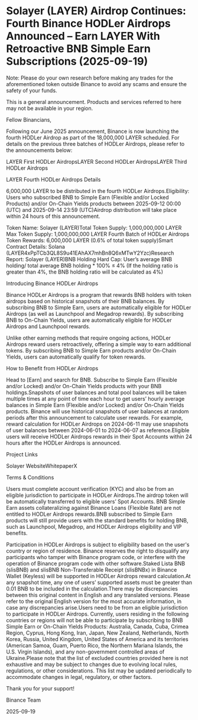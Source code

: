 # Solayer (LAYER) Airdrop Continues: Fourth Binance HODLer Airdrops Announced – Earn LAYER With Retroactive BNB Simple Earn Subscriptions (2025-09-19)

Note: Please do your own research before making any trades for the aforementioned token outside Binance to avoid any scams and ensure the safety of your funds.

This is a general announcement. Products and services referred to here may not be available in your region. 

Fellow Binancians,

Following our June 2025 announcement, Binance is now launching the fourth HODLer Airdrop as part of the 18,000,000 LAYER scheduled. For details on the previous three batches of HODLer Airdrops, please refer to the announcements below:

LAYER First HODLer AirdropsLAYER Second HODLer AirdropsLAYER Third HODLer Airdrops

LAYER Fourth HODLer Airdrops Details

6,000,000 LAYER to be distributed in the fourth HODLer Airdrops.Eligibility: Users who subscribed BNB to Simple Earn (Flexible and/or Locked Products) and/or On-Chain Yields products between 2025-09-12 00:00 (UTC) and 2025-09-14 23:59 (UTC)Airdrop distribution will take place within 24 hours of this announcement.

Token Name: Solayer (LAYER)Total Token Supply: 1,000,000,000 LAYER Max Token Supply: 1,000,000,000 LAYER Fourth Batch of HODLer Airdrops Token Rewards: 6,000,000 LAYER (0.6% of total token supply)Smart Contract Details: Solana (LAYER4xPpTCb3QL8S9u41EAhAX7mhBn8Q6xMTwY2Yzc)Research Report: Solayer (LAYER)BNB Holding Hard Cap: User’s average BNB holding/ total average BNB holding * 100% ≤ 4% (If the holding ratio is greater than 4%, the BNB holding ratio will be calculated as 4%)

Introducing Binance HODLer Airdrops

Binance HODLer Airdrops is a program that rewards BNB holders with token airdrops based on historical snapshots of their BNB balances. By subscribing BNB to Simple Earn, users are automatically eligible for HODLer Airdrops (as well as Launchpool and Megadrop rewards). By subscribing BNB to On-Chain Yields, users are automatically eligible for HODLer Airdrops and Launchpool rewards.

Unlike other earning methods that require ongoing actions, HODLer Airdrops reward users retroactively, offering a simple way to earn additional tokens. By subscribing BNB to Simple Earn products and/or On-Chain Yields, users can automatically qualify for token rewards.

How to Benefit from HODLer Airdrops

Head to [Earn] and search for BNB. Subscribe to Simple Earn (Flexible and/or Locked) and/or On-Chain Yields products with your BNB holdings.Snapshots of user balances and total pool balances will be taken multiple times at any point of time each hour to get users’ hourly average balances in Simple Earn (Flexible and/or Locked) and/or On-Chain Yields products. Binance will use historical snapshots of user balances at random periods after this announcement to calculate user rewards. For example, reward calculation for HODLer Airdrops on 2024-06-11 may use snapshots of user balances between 2024-06-01 to 2024-06-07 as reference.Eligible users will receive HODLer Airdrops rewards in their Spot Accounts within 24 hours after the HODLer Airdrops is announced. 

Project Links

Solayer WebsiteWhitepaperX

Terms & Conditions

Users must complete account verification (KYC) and also be from an eligible jurisdiction to participate in HODLer Airdrops.The airdrop token will be automatically transferred to eligible users’ Spot Accounts. BNB Simple Earn assets collateralizing against Binance Loans (Flexible Rate) are not entitled to HODLer Airdrops rewards.BNB subscribed to Simple Earn products will still provide users with the standard benefits for holding BNB, such as Launchpool, Megadrop, and HODLer Airdrops eligibility and VIP benefits.

Participation in HODLer Airdrops is subject to eligibility based on the user's country or region of residence. Binance reserves the right to disqualify any participants who tamper with Binance program code, or interfere with the operation of Binance program code with other software.Staked Lista BNB (slisBNB) and slisBNB Non-Transferable Receipt (slisBNBx) in Binance Wallet (Keyless) will be supported in HODLer Airdrops reward calculation.At any snapshot time, any one of users’ supported assets must be greater than 0.01 BNB to be included in the calculation.There may be discrepancies between this original content in English and any translated versions. Please refer to the original English version for the most accurate information, in case any discrepancies arise.Users need to be from an eligible jurisdiction to participate in HODLer Airdrops. Currently, users residing in the following countries or regions will not be able to participate by subscribing to BNB Simple Earn or On-Chain Yields Products: Australia, Canada, Cuba, Crimea Region, Cyprus, Hong Kong, Iran, Japan, New Zealand, Netherlands, North Korea, Russia, United Kingdom, United States of America and its territories (American Samoa, Guam, Puerto Rico, the Northern Mariana Islands, the U.S. Virgin Islands), and any non-government controlled areas of Ukraine.Please note that the list of excluded countries provided here is not exhaustive and may be subject to changes due to evolving local rules, regulations, or other considerations. This list may be updated periodically to accommodate changes in legal, regulatory, or other factors.  

Thank you for your support!

Binance Team

2025-09-19